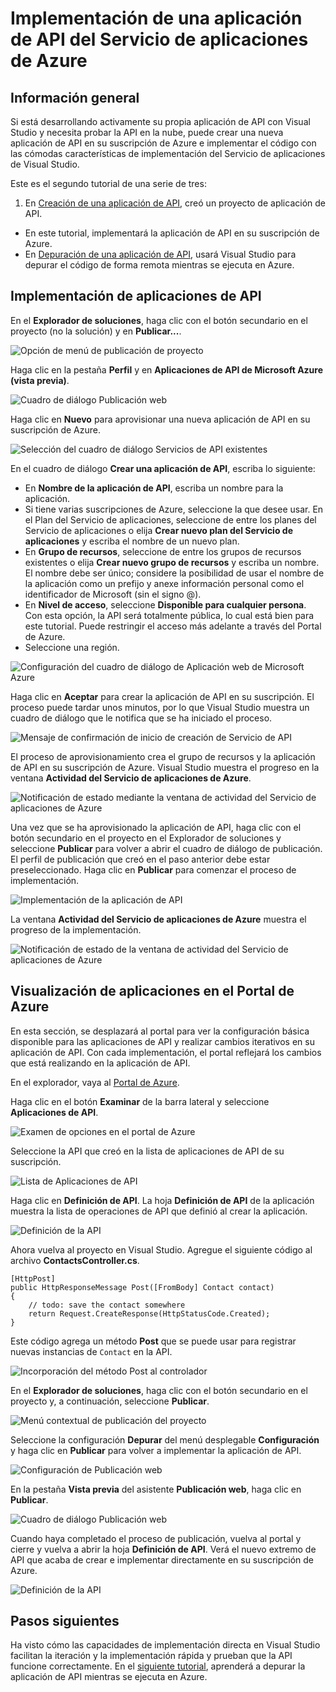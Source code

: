 <properties 
	pageTitle="Implementación de una aplicación de API del Servicio de aplicaciones de Azure" 
	description="Aprenda a implementar un proyecto de aplicación de API en su suscripción de Azure." 
	services="app-service\api" 
	documentationCenter=".net" 
	authors="bradygaster" 
	manager="wpickett" 
	editor="jimbe"/>

<tags 
	ms.service="app-service-api" 
	ms.workload="web" 
	ms.tgt_pltfrm="dotnet" 
	ms.devlang="na" 
	ms.topic="article" 
	ms.date="05/19/2015" 
	ms.author="bradyg;tarcher"/>

# Implementación de una aplicación de API del Servicio de aplicaciones de Azure

## Información general

Si está desarrollando activamente su propia aplicación de API con Visual Studio y necesita probar la API en la nube, puede crear una nueva aplicación de API en su suscripción de Azure e implementar el código con las cómodas características de implementación del Servicio de aplicaciones de Visual Studio.

Este es el segundo tutorial de una serie de tres:

1. En [Creación de una aplicación de API](app-service-dotnet-create-api-app.md), creó un proyecto de aplicación de API. 
* En este tutorial, implementará la aplicación de API en su suscripción de Azure.
* En [Depuración de una aplicación de API](../app-service-dotnet-remotely-debug-api-app.md), usará Visual Studio para depurar el código de forma remota mientras se ejecuta en Azure.

## Implementación de aplicaciones de API 

En el **Explorador de soluciones**, haga clic con el botón secundario en el proyecto (no la solución) y en **Publicar...**.

![Opción de menú de publicación de proyecto](./media/app-service-dotnet-publish-api-app/20-publish-gesture-v3.png)

Haga clic en la pestaña **Perfil** y en **Aplicaciones de API de Microsoft Azure (vista previa)**.

![Cuadro de diálogo Publicación web](./media/app-service-dotnet-publish-api-app/21-select-api-apps-for-deployment-v2.png)

Haga clic en **Nuevo** para aprovisionar una nueva aplicación de API en su suscripción de Azure.

![Selección del cuadro de diálogo Servicios de API existentes](./media/app-service-dotnet-publish-api-app/23-publish-to-apiapps-v3.png)

En el cuadro de diálogo **Crear una aplicación de API**, escriba lo siguiente:

- En **Nombre de la aplicación de API**, escriba un nombre para la aplicación. 
- Si tiene varias suscripciones de Azure, seleccione la que desee usar. En el Plan del Servicio de aplicaciones, seleccione de entre los planes del Servicio de aplicaciones o elija **Crear nuevo plan del Servicio de aplicaciones** y escriba el nombre de un nuevo plan. 
- En **Grupo de recursos**, seleccione de entre los grupos de recursos existentes o elija **Crear nuevo grupo de recursos** y escriba un nombre. El nombre debe ser único; considere la posibilidad de usar el nombre de la aplicación como un prefijo y anexe información personal como el identificador de Microsoft (sin el signo @).  
- En **Nivel de acceso**, seleccione **Disponible para cualquier persona**. Con esta opción, la API será totalmente pública, lo cual está bien para este tutorial. Puede restringir el acceso más adelante a través del Portal de Azure.
- Seleccione una región.  

![Configuración del cuadro de diálogo de Aplicación web de Microsoft Azure](./media/app-service-dotnet-publish-api-app/24-new-api-app-dialog-v3.png)

Haga clic en **Aceptar** para crear la aplicación de API en su suscripción. El proceso puede tardar unos minutos, por lo que Visual Studio muestra un cuadro de diálogo que le notifica que se ha iniciado el proceso.

![Mensaje de confirmación de inicio de creación de Servicio de API](./media/app-service-dotnet-publish-api-app/25-api-provisioning-started-v3.png)

El proceso de aprovisionamiento crea el grupo de recursos y la aplicación de API en su suscripción de Azure. Visual Studio muestra el progreso en la ventana **Actividad del Servicio de aplicaciones de Azure**.

![Notificación de estado mediante la ventana de actividad del Servicio de aplicaciones de Azure](./media/app-service-dotnet-publish-api-app/26-provisioning-success-v3.png)

Una vez que se ha aprovisionado la aplicación de API, haga clic con el botón secundario en el proyecto en el Explorador de soluciones y seleccione **Publicar** para volver a abrir el cuadro de diálogo de publicación. El perfil de publicación que creó en el paso anterior debe estar preseleccionado. Haga clic en **Publicar** para comenzar el proceso de implementación.

![Implementación de la aplicación de API](./media/app-service-dotnet-publish-api-app/26-5-deployment-success-v3.png)

La ventana **Actividad del Servicio de aplicaciones de Azure** muestra el progreso de la implementación.

![Notificación de estado de la ventana de actividad del Servicio de aplicaciones de Azure](./media/app-service-dotnet-publish-api-app/26-5-deployment-success-v4.png)

## Visualización de aplicaciones en el Portal de Azure

En esta sección, se desplazará al portal para ver la configuración básica disponible para las aplicaciones de API y realizar cambios iterativos en su aplicación de API. Con cada implementación, el portal reflejará los cambios que está realizando en la aplicación de API.

En el explorador, vaya al [Portal de Azure](https://portal.azure.com).

Haga clic en el botón **Examinar** de la barra lateral y seleccione **Aplicaciones de API**.

![Examen de opciones en el portal de Azure](./media/app-service-dotnet-publish-api-app/27-browse-in-portal-v3.png)

Seleccione la API que creó en la lista de aplicaciones de API de su suscripción.

![Lista de Aplicaciones de API](./media/app-service-dotnet-publish-api-app/28-view-api-list-v3.png)

Haga clic en **Definición de API**. La hoja **Definición de API** de la aplicación muestra la lista de operaciones de API que definió al crear la aplicación.

![Definición de la API](./media/app-service-dotnet-publish-api-app/29-api-definition-v3.png)

Ahora vuelva al proyecto en Visual Studio. Agregue el siguiente código al archivo **ContactsController.cs**.

	[HttpPost]
	public HttpResponseMessage Post([FromBody] Contact contact)
	{
		// todo: save the contact somewhere
		return Request.CreateResponse(HttpStatusCode.Created);
	}

Este código agrega un método **Post** que se puede usar para registrar nuevas instancias de `Contact` en la API.

![Incorporación del método Post al controlador](./media/app-service-dotnet-publish-api-app/30-post-method-added-v3.png)

En el **Explorador de soluciones**, haga clic con el botón secundario en el proyecto y, a continuación, seleccione **Publicar**.

![Menú contextual de publicación del proyecto](./media/app-service-dotnet-publish-api-app/31-publish-gesture-v3.png)

Seleccione la configuración **Depurar** del menú desplegable **Configuración** y haga clic en **Publicar** para volver a implementar la aplicación de API.

![Configuración de Publicación web](./media/app-service-dotnet-publish-api-app/36.5-select-debug-option-v3.png)

En la pestaña **Vista previa** del asistente **Publicación web**, haga clic en **Publicar**.

![Cuadro de diálogo Publicación web](./media/app-service-dotnet-publish-api-app/39-re-publish-preview-step-v2.png)

Cuando haya completado el proceso de publicación, vuelva al portal y cierre y vuelva a abrir la hoja **Definición de API**. Verá el nuevo extremo de API que acaba de crear e implementar directamente en su suscripción de Azure.

![Definición de la API](./media/app-service-dotnet-publish-api-app/38-portal-with-post-method-v4.png)

## Pasos siguientes

Ha visto cómo las capacidades de implementación directa en Visual Studio facilitan la iteración y la implementación rápida y prueban que la API funcione correctamente. En el [siguiente tutorial](../app-service-dotnet-remotely-debug-api-app.md), aprenderá a depurar la aplicación de API mientras se ejecuta en Azure.


 

<!---HONumber=August15_HO6-->